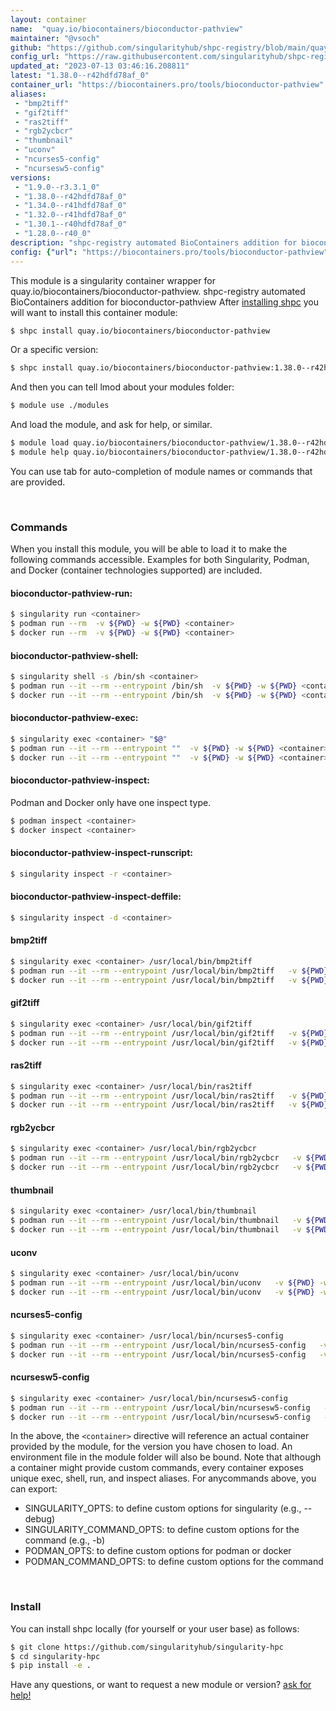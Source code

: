 ```yaml
---
layout: container
name:  "quay.io/biocontainers/bioconductor-pathview"
maintainer: "@vsoch"
github: "https://github.com/singularityhub/shpc-registry/blob/main/quay.io/biocontainers/bioconductor-pathview/container.yaml"
config_url: "https://raw.githubusercontent.com/singularityhub/shpc-registry/main/quay.io/biocontainers/bioconductor-pathview/container.yaml"
updated_at: "2023-07-13 03:46:16.208811"
latest: "1.38.0--r42hdfd78af_0"
container_url: "https://biocontainers.pro/tools/bioconductor-pathview"
aliases:
 - "bmp2tiff"
 - "gif2tiff"
 - "ras2tiff"
 - "rgb2ycbcr"
 - "thumbnail"
 - "uconv"
 - "ncurses5-config"
 - "ncursesw5-config"
versions:
 - "1.9.0--r3.3.1_0"
 - "1.38.0--r42hdfd78af_0"
 - "1.34.0--r41hdfd78af_0"
 - "1.32.0--r41hdfd78af_0"
 - "1.30.1--r40hdfd78af_0"
 - "1.28.0--r40_0"
description: "shpc-registry automated BioContainers addition for bioconductor-pathview"
config: {"url": "https://biocontainers.pro/tools/bioconductor-pathview", "maintainer": "@vsoch", "description": "shpc-registry automated BioContainers addition for bioconductor-pathview", "latest": {"1.38.0--r42hdfd78af_0": "sha256:f6f4144f4a40050610720b1023c9b88dcccf3501a6bc074727cb064408a4cf69"}, "tags": {"1.9.0--r3.3.1_0": "sha256:26b40ed1c40166565f17f5f68bf66d85868190deedf4fb1e143b2fc269b482ad", "1.38.0--r42hdfd78af_0": "sha256:f6f4144f4a40050610720b1023c9b88dcccf3501a6bc074727cb064408a4cf69", "1.34.0--r41hdfd78af_0": "sha256:4214800ccddc9e8deb5d7ceade6224088fbeea5054da4c712bd17a0ef09219cc", "1.32.0--r41hdfd78af_0": "sha256:a6a9bf49d597560af173ae4e6e4dd3ebd8b47d8ebaef6c3948cb2b216eb6a50d", "1.30.1--r40hdfd78af_0": "sha256:9986e2e4486459a982737a9a9fc1d9854141589273e7a8f7124a26825699ac5a", "1.28.0--r40_0": "sha256:47dc1af47e8453f76a88fa61b6891d2b58f497d3c07248e73d6017b98c9ab6bc"}, "docker": "quay.io/biocontainers/bioconductor-pathview", "aliases": {"bmp2tiff": "/usr/local/bin/bmp2tiff", "gif2tiff": "/usr/local/bin/gif2tiff", "ras2tiff": "/usr/local/bin/ras2tiff", "rgb2ycbcr": "/usr/local/bin/rgb2ycbcr", "thumbnail": "/usr/local/bin/thumbnail", "uconv": "/usr/local/bin/uconv", "ncurses5-config": "/usr/local/bin/ncurses5-config", "ncursesw5-config": "/usr/local/bin/ncursesw5-config"}}
---
```


This module is a singularity container wrapper for quay.io/biocontainers/bioconductor-pathview.
shpc-registry automated BioContainers addition for bioconductor-pathview
After [installing shpc](#install) you will want to install this container module:


```bash
$ shpc install quay.io/biocontainers/bioconductor-pathview
```

Or a specific version:

```bash
$ shpc install quay.io/biocontainers/bioconductor-pathview:1.38.0--r42hdfd78af_0
```

And then you can tell lmod about your modules folder:

```bash
$ module use ./modules
```

And load the module, and ask for help, or similar.

```bash
$ module load quay.io/biocontainers/bioconductor-pathview/1.38.0--r42hdfd78af_0
$ module help quay.io/biocontainers/bioconductor-pathview/1.38.0--r42hdfd78af_0
```

You can use tab for auto-completion of module names or commands that are provided.

<br>

### Commands

When you install this module, you will be able to load it to make the following commands accessible.
Examples for both Singularity, Podman, and Docker (container technologies supported) are included.

#### bioconductor-pathview-run:

```bash
$ singularity run <container>
$ podman run --rm  -v ${PWD} -w ${PWD} <container>
$ docker run --rm  -v ${PWD} -w ${PWD} <container>
```

#### bioconductor-pathview-shell:

```bash
$ singularity shell -s /bin/sh <container>
$ podman run --it --rm --entrypoint /bin/sh  -v ${PWD} -w ${PWD} <container>
$ docker run --it --rm --entrypoint /bin/sh  -v ${PWD} -w ${PWD} <container>
```

#### bioconductor-pathview-exec:

```bash
$ singularity exec <container> "$@"
$ podman run --it --rm --entrypoint ""  -v ${PWD} -w ${PWD} <container> "$@"
$ docker run --it --rm --entrypoint ""  -v ${PWD} -w ${PWD} <container> "$@"
```

#### bioconductor-pathview-inspect:

Podman and Docker only have one inspect type.

```bash
$ podman inspect <container>
$ docker inspect <container>
```

#### bioconductor-pathview-inspect-runscript:

```bash
$ singularity inspect -r <container>
```

#### bioconductor-pathview-inspect-deffile:

```bash
$ singularity inspect -d <container>
```


#### bmp2tiff

```bash
$ singularity exec <container> /usr/local/bin/bmp2tiff
$ podman run --it --rm --entrypoint /usr/local/bin/bmp2tiff   -v ${PWD} -w ${PWD} <container> -c " $@"
$ docker run --it --rm --entrypoint /usr/local/bin/bmp2tiff   -v ${PWD} -w ${PWD} <container> -c " $@"
```


#### gif2tiff

```bash
$ singularity exec <container> /usr/local/bin/gif2tiff
$ podman run --it --rm --entrypoint /usr/local/bin/gif2tiff   -v ${PWD} -w ${PWD} <container> -c " $@"
$ docker run --it --rm --entrypoint /usr/local/bin/gif2tiff   -v ${PWD} -w ${PWD} <container> -c " $@"
```


#### ras2tiff

```bash
$ singularity exec <container> /usr/local/bin/ras2tiff
$ podman run --it --rm --entrypoint /usr/local/bin/ras2tiff   -v ${PWD} -w ${PWD} <container> -c " $@"
$ docker run --it --rm --entrypoint /usr/local/bin/ras2tiff   -v ${PWD} -w ${PWD} <container> -c " $@"
```


#### rgb2ycbcr

```bash
$ singularity exec <container> /usr/local/bin/rgb2ycbcr
$ podman run --it --rm --entrypoint /usr/local/bin/rgb2ycbcr   -v ${PWD} -w ${PWD} <container> -c " $@"
$ docker run --it --rm --entrypoint /usr/local/bin/rgb2ycbcr   -v ${PWD} -w ${PWD} <container> -c " $@"
```


#### thumbnail

```bash
$ singularity exec <container> /usr/local/bin/thumbnail
$ podman run --it --rm --entrypoint /usr/local/bin/thumbnail   -v ${PWD} -w ${PWD} <container> -c " $@"
$ docker run --it --rm --entrypoint /usr/local/bin/thumbnail   -v ${PWD} -w ${PWD} <container> -c " $@"
```


#### uconv

```bash
$ singularity exec <container> /usr/local/bin/uconv
$ podman run --it --rm --entrypoint /usr/local/bin/uconv   -v ${PWD} -w ${PWD} <container> -c " $@"
$ docker run --it --rm --entrypoint /usr/local/bin/uconv   -v ${PWD} -w ${PWD} <container> -c " $@"
```


#### ncurses5-config

```bash
$ singularity exec <container> /usr/local/bin/ncurses5-config
$ podman run --it --rm --entrypoint /usr/local/bin/ncurses5-config   -v ${PWD} -w ${PWD} <container> -c " $@"
$ docker run --it --rm --entrypoint /usr/local/bin/ncurses5-config   -v ${PWD} -w ${PWD} <container> -c " $@"
```


#### ncursesw5-config

```bash
$ singularity exec <container> /usr/local/bin/ncursesw5-config
$ podman run --it --rm --entrypoint /usr/local/bin/ncursesw5-config   -v ${PWD} -w ${PWD} <container> -c " $@"
$ docker run --it --rm --entrypoint /usr/local/bin/ncursesw5-config   -v ${PWD} -w ${PWD} <container> -c " $@"
```



In the above, the `<container>` directive will reference an actual container provided
by the module, for the version you have chosen to load. An environment file in the
module folder will also be bound. Note that although a container
might provide custom commands, every container exposes unique exec, shell, run, and
inspect aliases. For anycommands above, you can export:

 - SINGULARITY_OPTS: to define custom options for singularity (e.g., --debug)
 - SINGULARITY_COMMAND_OPTS: to define custom options for the command (e.g., -b)
 - PODMAN_OPTS: to define custom options for podman or docker
 - PODMAN_COMMAND_OPTS: to define custom options for the command

<br>

### Install

You can install shpc locally (for yourself or your user base) as follows:

```bash
$ git clone https://github.com/singularityhub/singularity-hpc
$ cd singularity-hpc
$ pip install -e .
```

Have any questions, or want to request a new module or version? [ask for help!](https://github.com/singularityhub/singularity-hpc/issues)